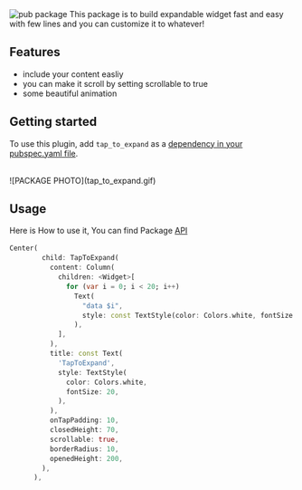 <img src="https://img.shields.io/pub/v/shared_preferences.svg" alt="pub package">
This package is to build expandable widget fast and easy with few lines and you can customize it to whatever!

## Features

- include your content easliy
- you can make it scroll by setting scrollable to true
- some beautiful animation

## Getting started

<p>To use this plugin, add <code>tap_to_expand</code> as a <a href="https://flutter.dev/docs/development/platform-integration/platform-channels">dependency in your pubspec.yaml file</a>.</p>

<br>
![PACKAGE PHOTO](tap_to_expand.gif)

## Usage

Here is How to use it, You can find Package <a href = "https://github.com/AbdallahAwd/tap_to_expand">API</a>

```dart
Center(
        child: TapToExpand(
          content: Column(
            children: <Widget>[
              for (var i = 0; i < 20; i++)
                Text(
                  "data $i",
                  style: const TextStyle(color: Colors.white, fontSize: 20),
                ),
            ],
          ),
          title: const Text(
            'TapToExpand',
            style: TextStyle(
              color: Colors.white,
              fontSize: 20,
            ),
          ),
          onTapPadding: 10,
          closedHeight: 70,
          scrollable: true,
          borderRadius: 10,
          openedHeight: 200,
        ),
      ),
```
